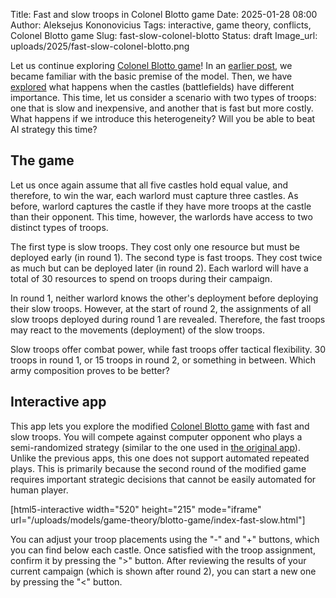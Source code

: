 Title: Fast and slow troops in Colonel Blotto game
Date: 2025-01-28 08:00
Author: Aleksejus Kononovicius
Tags: interactive, game theory, conflicts, Colonel Blotto game
Slug: fast-slow-colonel-blotto
Status: draft
Image_url: uploads/2025/fast-slow-colonel-blotto.png

Let us continue exploring [Colonel Blotto game](/tag/colonel-blotto-game/)!
In an [earlier post]({filename}/articles/2024/colonel-blotto-game.md), we
became familiar with the basic premise of the model. Then, we have
[explored]({filename}/articles/2024/colonel-blotto-game-varied-castles.md)
what happens when the castles (battlefields) have different importance.
This time, let us consider a scenario with two types of troops: one that is
slow and inexpensive, and another that is fast but more costly. What happens
if we introduce this heterogeneity? Will you be able to beat AI strategy
this time?
<!--more-->

## The game

Let us once again assume that all five castles hold equal value, and
therefore, to win the war, each warlord must capture three castles. As
before, warlord captures the castle if they have more troops at the castle
than their opponent. This
time, however, the warlords have access to two distinct types of troops.

The first type is slow troops. They cost only one resource but must be
deployed early (in round 1). The second type is fast troops. They cost twice
as much but can be deployed later (in round 2). Each warlord will have a
total of 30 resources to spend on troops during their campaign.

In round 1, neither warlord knows the other's deployment before deploying
their slow troops. However, at the start of round 2, the assignments of all
slow troops deployed during round 1 are revealed. Therefore, the fast troops
may react to the movements (deployment) of the slow troops.

Slow troops offer combat power, while fast troops offer tactical
flexibility. 30 troops in round 1, or 15 troops in round 2, or something in
between. Which army composition proves to be better?

## Interactive app

This app lets you explore the modified [Colonel Blotto
game](/tag/colonel-blotto-game/) with fast and slow troops. You will compete
against computer opponent who plays a semi-randomized strategy (similar to
the one used in [the original
app]({filename}/articles/2024/colonel-blotto-game.md)). Unlike the previous
apps, this one does not support automated repeated plays. This is primarily
because the second round of the modified game requires important strategic
decisions that cannot be easily automated for human player.

[html5-interactive width="520" height="215" mode="iframe"
url="/uploads/models/game-theory/blotto-game/index-fast-slow.html"]

You can adjust your troop placements using the "-" and "+" buttons, which
you can find below each castle. Once satisfied with the troop assignment,
confirm it by pressing the ">" button. After reviewing the results of your
current campaign (which is shown after round 2), you can start a new one by
pressing the "<" button.
